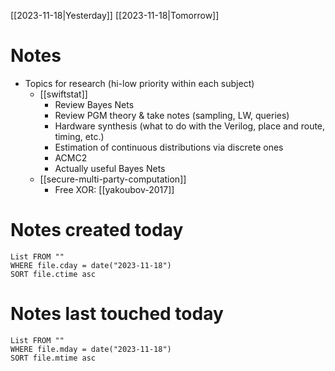 [[2023-11-18|Yesterday]] [[2023-11-18|Tomorrow]]
# Notes
- Topics for research (hi-low priority within each subject)
	- [[swiftstat]]
		- Review Bayes Nets
		- Review PGM theory & take notes (sampling, LW, queries)
		- Hardware synthesis (what to do with the Verilog, place and route, timing, etc.)
		- Estimation of continuous distributions via discrete ones
		- ACMC2
		- Actually useful Bayes Nets
	- [[secure-multi-party-computation]]
		- Free XOR: [[yakoubov-2017]]
# Notes created today
```dataview
List FROM ""
WHERE file.cday = date("2023-11-18")
SORT file.ctime asc
```

# Notes last touched today
```dataview
List FROM ""
WHERE file.mday = date("2023-11-18")
SORT file.mtime asc
```
